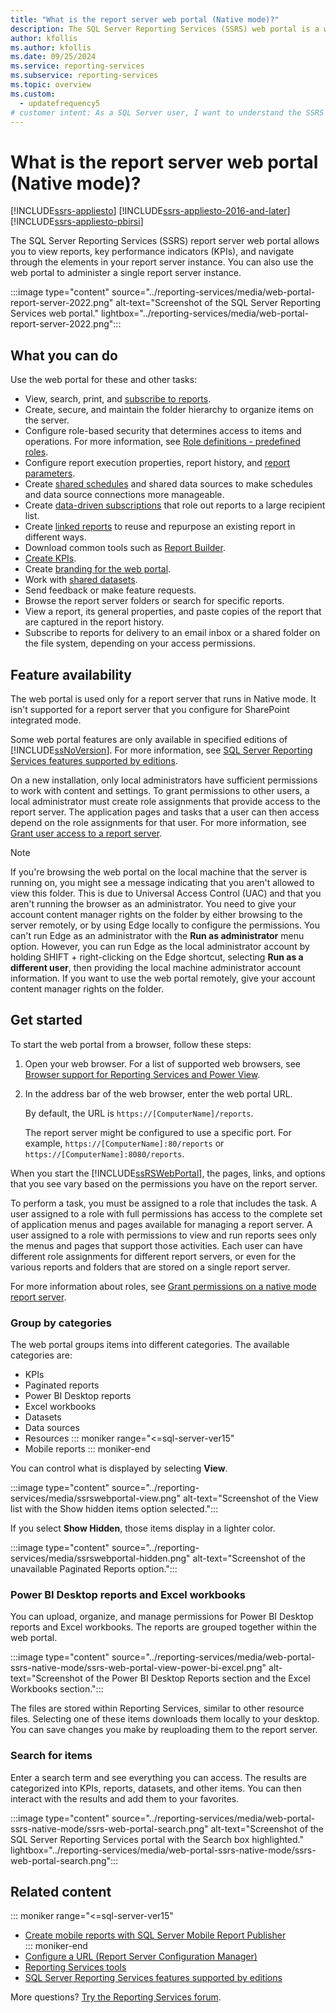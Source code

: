 ```yaml
---
title: "What is the report server web portal (Native mode)?"
description: The SQL Server Reporting Services (SSRS) web portal is a web-based experience for viewing reports and KPIs, and navigating through elements on your report server.
author: kfollis
ms.author: kfollis
ms.date: 09/25/2024
ms.service: reporting-services
ms.subservice: reporting-services
ms.topic: overview
ms.custom:
  - updatefrequency5
# customer intent: As a SQL Server user, I want to understand the SSRS web portal features so that I can view and configure reports in my report server instance.
---
```

# What is the report server web portal (Native mode)?

[!INCLUDE[ssrs-appliesto](../includes/ssrs-appliesto.md)] [!INCLUDE[ssrs-appliesto-2016-and-later](../includes/ssrs-appliesto-2016-and-later.md)] [!INCLUDE[ssrs-appliesto-pbirsi](../includes/ssrs-appliesto-pbirs.md)]

The SQL Server Reporting Services (SSRS) report server web portal allows you to view reports, key performance indicators (KPIs), and navigate through the elements in your report server instance. You can also use the web portal to administer a single report server instance.

:::image type="content" source="../reporting-services/media/web-portal-report-server-2022.png" alt-text="Screenshot of the SQL Server Reporting Services web portal." lightbox="../reporting-services/media/web-portal-report-server-2022.png":::

## What you can do

Use the web portal for these and other tasks:

- View, search, print, and [subscribe to reports](subscriptions/create-and-manage-subscriptions-for-native-mode-report-servers.md).
- Create, secure, and maintain the folder hierarchy to organize items on the server.
- Configure role-based security that determines access to items and operations. For more information, see [Role definitions - predefined roles](security/role-definitions-predefined-roles.md).
- Configure report execution properties, report history, and [report parameters](report-design/report-parameters-concepts-report-builder-and-ssrs.md).
- Create [shared schedules](subscriptions/schedules.md) and shared data sources to make schedules and data source connections more manageable.
- Create [data-driven subscriptions](subscriptions/create-modify-and-delete-data-driven-subscriptions.md) that role out reports to a large recipient list.
- Create [linked reports](reports/create-a-linked-report.md) to reuse and repurpose an existing report in different ways.
- Download common tools such as [Report Builder](install-windows/install-report-builder.md).
- [Create KPIs](../reporting-services/working-with-kpis-in-reporting-services.md).
- Create [branding for the web portal](../reporting-services/branding-the-web-portal.md).
- Work with [shared datasets](../reporting-services/work-with-shared-datasets-web-portal.md).
- Send feedback or make feature requests.
- Browse the report server folders or search for specific reports. 
- View a report, its general properties, and paste copies of the report that are captured in the report history.
- Subscribe to reports for delivery to an email inbox or a shared folder on the file system, depending on your access permissions.

## Feature availability

The web portal is used only for a report server that runs in Native mode. It isn't supported for a report server that you configure for SharePoint integrated mode.

Some web portal features are only available in specified editions of [!INCLUDE[ssNoVersion](../includes/ssnoversion-md.md)]. For more information, see [SQL Server Reporting Services features supported by editions](../reporting-services/reporting-services-features-supported-by-the-editions-of-sql-server-2016.md).

On a new installation, only local administrators have sufficient permissions to work with content and settings. To grant permissions to other users, a local administrator must create role assignments that provide access to the report server. The application pages and tasks that a user can then access depend on the role assignments for that user. For more information, see [Grant user access to a report server](./security/grant-user-access-to-a-report-server.md).

> [!NOTE]
> If you're browsing the web portal on the local machine that the server is running on, you might see a message indicating that you aren't allowed to view this folder. This is due to Universal Access Control (UAC) and that you aren't running the browser as an administrator. You need to give your account content manager rights on the folder by either browsing to the server remotely, or by using Edge locally to configure the permissions. You can't run Edge as an administrator with the **Run as administrator** menu option. However, you can run Edge as the local administrator account by holding SHIFT + right-clicking on the Edge shortcut, selecting **Run as a different user**, then providing the local machine administrator account information. If you want to use the web portal remotely, give your account content manager rights on the folder.  

## Get started

To start the web portal from a browser, follow these steps:

1. Open your web browser. For a list of supported web browsers, see [Browser support for Reporting Services and Power View](../reporting-services/browser-support-for-reporting-services-and-power-view.md).

2. In the address bar of the web browser, enter the web portal URL.

    By default, the URL is ``https://[ComputerName]/reports``.

    The report server might be configured to use a specific port. For example, ``https://[ComputerName]:80/reports`` or ``https://[ComputerName]:8080/reports``.

When you start the [!INCLUDE[ssRSWebPortal](../includes/ssrswebportal.md)], the pages, links, and options that you see vary based on the permissions you have on the report server. 

To perform a task, you must be assigned to a role that includes the task. A user assigned to a role with full permissions has access to the complete set of application menus and pages available for managing a report server. A user assigned to a role with permissions to view and run reports sees only the menus and pages that support those activities. Each user can have different role assignments for different report servers, or even for the various reports and folders that are stored on a single report server.

For more information about roles, see [Grant permissions on a native mode report server](../reporting-services/security/granting-permissions-on-a-native-mode-report-server.md).

### Group by categories

The web portal groups items into different categories. The available categories are:

- KPIs
- Paginated reports
- Power BI Desktop reports
- Excel workbooks
- Datasets
- Data sources
- Resources
::: moniker range="<=sql-server-ver15"
- Mobile reports
::: moniker-end

You can control what is displayed by selecting **View**. 

:::image type="content" source="../reporting-services/media/ssrswebportal-view.png" alt-text="Screenshot of the View list with the Show hidden items option selected.":::

If you select **Show Hidden**, those items display in a lighter color.

:::image type="content" source="../reporting-services/media/ssrswebportal-hidden.png" alt-text="Screenshot of the unavailable Paginated Reports option.":::

### Power BI Desktop reports and Excel workbooks

You can upload, organize, and manage permissions for Power BI Desktop reports and Excel workbooks. The reports are grouped together within the web portal.

:::image type="content" source="../reporting-services/media/web-portal-ssrs-native-mode/ssrs-web-portal-view-power-bi-excel.png" alt-text="Screenshot of the Power BI Desktop Reports section and the Excel Workbooks section.":::

The files are stored within Reporting Services, similar to other resource files. Selecting one of these items downloads them locally to your desktop. You can save changes you make by reuploading them to the report server.

### Search for items

Enter a search term and see everything you can access. The results are categorized into KPIs, reports, datasets, and other items. You can then interact with the results and add them to your favorites.

:::image type="content" source="../reporting-services/media/web-portal-ssrs-native-mode/ssrs-web-portal-search.png" alt-text="Screenshot of the SQL Server Reporting Services portal with the Search box highlighted." lightbox="../reporting-services/media/web-portal-ssrs-native-mode/ssrs-web-portal-search.png":::

## Related content

::: moniker range="<=sql-server-ver15"
- [Create mobile reports with SQL Server Mobile Report Publisher](../reporting-services/mobile-reports/create-mobile-reports-with-sql-server-mobile-report-publisher.md)  
::: moniker-end
- [Configure a URL (Report Server Configuration Manager)](../reporting-services/install-windows/configure-a-url-ssrs-configuration-manager.md)  
- [Reporting Services tools](../reporting-services/tools/reporting-services-tools.md)  
- [SQL Server Reporting Services features supported by editions](../reporting-services/reporting-services-features-supported-by-the-editions-of-sql-server-2016.md)  

More questions? [Try the Reporting Services forum](/answers/search.html?c=&f=&includeChildren=&q=ssrs+OR+reporting+services&redirect=search%2fsearch&sort=relevance&type=question+OR+idea+OR+kbentry+OR+answer+OR+topic+OR+user).
